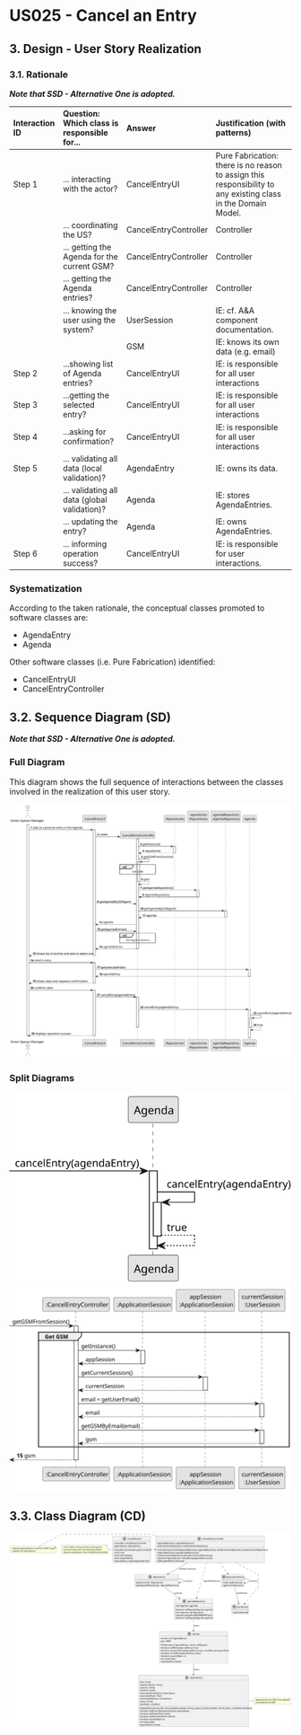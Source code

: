 # US025 - Cancel an Entry

## 3. Design - User Story Realization 

### 3.1. Rationale

_**Note that SSD - Alternative One is adopted.**_

| Interaction ID | Question: Which class is responsible for...     | Answer               | Justification (with patterns)                                                                                 |
|:---------------|:------------------------------------------------|:---------------------|:--------------------------------------------------------------------------------------------------------------|
| Step 1  		     | 	... interacting with the actor?                | CancelEntryUI         | Pure Fabrication: there is no reason to assign this responsibility to any existing class in the Domain Model. |
| 			  		        | 	... coordinating the US?                       | CancelEntryController | Controller                                                                                                    |
| 			  		        | 	... getting the Agenda for the current GSM?    | CancelEntryController | Controller                                                                                                    |
| 			  		        | 	... getting the Agenda entries?                | CancelEntryController | Controller                                                                                                    |
| 			  		        | ... knowing the user using the system?          | UserSession          | IE: cf. A&A component documentation.                                                                          |
| 			  		        | 							                                         | GSM                  | IE: knows its own data (e.g. email)                                                                           |
| Step 2  		     | 	...showing list of Agenda entries?						       | CancelEntryUI         | IE: is responsible for all user interactions                                                                  |
| Step 3  		     | 	...getting the selected entry?                 | CancelEntryUI         | IE: is responsible for all user interactions                                                                  |
| Step 4  		     | 	...asking for confirmation?						              | CancelEntryUI         | IE: is responsible for all user interactions                                                                  |   
| Step 5 		      | 	... validating all data (local validation)?    | AgendaEntry          | IE: owns its data.                                                                                            |
| 			  		        | 	... validating all data (global validation)?   | Agenda               | IE: stores AgendaEntries.                                                                                     |
| 			  		        | 	... updating the entry?                        | Agenda               | IE: owns AgendaEntries.                                                                                       | 
| Step 6 		      | 	... informing operation success?               | CancelEntryUI         | IE: is responsible for user interactions.                                                                     |

### Systematization ##

According to the taken rationale, the conceptual classes promoted to software classes are:

* AgendaEntry
* Agenda

Other software classes (i.e. Pure Fabrication) identified: 

* CancelEntryUI  
* CancelEntryController


## 3.2. Sequence Diagram (SD)

_**Note that SSD - Alternative One is adopted.**_

### Full Diagram

This diagram shows the full sequence of interactions between the classes involved in the realization of this user story.

![Sequence Diagram - Full](svg/us025-sequence-diagram-full.svg)

### Split Diagrams

![Sequence Diagram - Cancel Entry](svg/us025-sequence-diagram-partial-cancel-entry.svg)
![Sequence Diagram - Get GSM](svg/us025-sequence-diagram-partial-get-gsm.svg)

## 3.3. Class Diagram (CD)

![Class Diagram](svg/us025-class-diagram.svg)